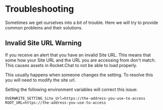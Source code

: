 # Troubleshooting

Sometimes we get ourselves into a bit of trouble. Here we will try to provide common problems and their solutions.

## Invalid Site URL Warning

If you receive an alert that you have an invalid Site URL. This means that some how your Site URL and the URL you are accessing from don't match. This causes assets in Rocket.Chat to not be able to load properly.

This usually happens when someone changes the setting. To resolve this you will need to modify the site url.

Setting the following environment variables will correct this issue:

```
OVERWRITE_SETTING_Site_Url=https://the-address-you-use-to-access
ROOT_URL=https://the-address-you-use-to-access
```
